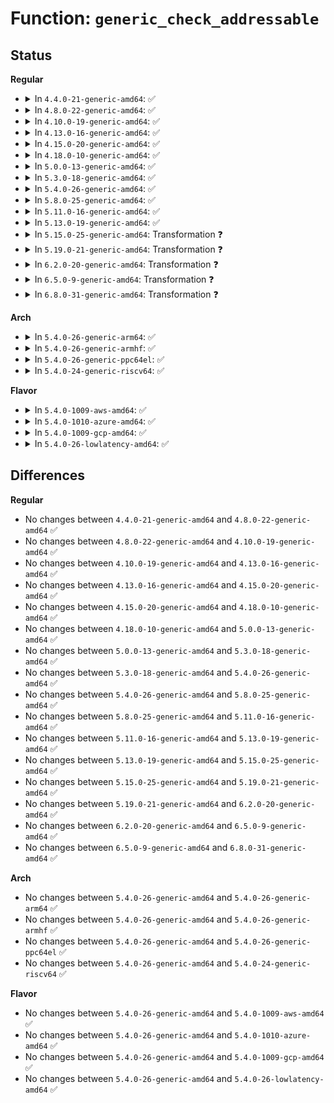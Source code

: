 # Function: <code>generic_check_addressable</code>

## Status
<b>Regular</b>
<ul>
<li>
<details>
<summary>In <code>4.4.0-21-generic-amd64</code>: ✅</summary>

```c
int generic_check_addressable(unsigned int blocksize_bits, u64 num_blocks)
```

```json
{
  "name": "generic_check_addressable",
  "collision_type": "Unique Global",
  "inline_type": "No",
  "funcs": [
    {
      "addr": 18446744071581153856,
      "name": "generic_check_addressable",
      "external": true,
      "loc": "fs/libfs.c:993",
      "file": "fs/libfs.c",
      "inline": "seen, unknown",
      "caller_inline": [],
      "caller_func": [
        "fs/ext4/super.c:ext4_fill_super"
      ]
    }
  ],
  "symbols": [
    {
      "addr": 18446744071581153856,
      "name": "generic_check_addressable",
      "section": ".text",
      "bind": "STB_GLOBAL",
      "size": 57
    }
  ]
}
```
</details>
</li>
<li>
<details>
<summary>In <code>4.8.0-22-generic-amd64</code>: ✅</summary>

```c
int generic_check_addressable(unsigned int blocksize_bits, u64 num_blocks)
```

```json
{
  "name": "generic_check_addressable",
  "collision_type": "Unique Global",
  "inline_type": "No",
  "funcs": [
    {
      "addr": 18446744071581319264,
      "name": "generic_check_addressable",
      "external": true,
      "loc": "fs/libfs.c:1021",
      "file": "fs/libfs.c",
      "inline": "seen, unknown",
      "caller_inline": [],
      "caller_func": [
        "fs/ext4/super.c:ext4_fill_super"
      ]
    }
  ],
  "symbols": [
    {
      "addr": 18446744071581319264,
      "name": "generic_check_addressable",
      "section": ".text",
      "bind": "STB_GLOBAL",
      "size": 57
    }
  ]
}
```
</details>
</li>
<li>
<details>
<summary>In <code>4.10.0-19-generic-amd64</code>: ✅</summary>

```c
int generic_check_addressable(unsigned int blocksize_bits, u64 num_blocks)
```

```json
{
  "name": "generic_check_addressable",
  "collision_type": "Unique Global",
  "inline_type": "No",
  "funcs": [
    {
      "addr": 18446744071581398480,
      "name": "generic_check_addressable",
      "external": true,
      "loc": "fs/libfs.c:1029",
      "file": "fs/libfs.c",
      "inline": "seen, unknown",
      "caller_inline": [],
      "caller_func": [
        "fs/ext4/super.c:ext4_fill_super"
      ]
    }
  ],
  "symbols": [
    {
      "addr": 18446744071581398480,
      "name": "generic_check_addressable",
      "section": ".text",
      "bind": "STB_GLOBAL",
      "size": 57
    }
  ]
}
```
</details>
</li>
<li>
<details>
<summary>In <code>4.13.0-16-generic-amd64</code>: ✅</summary>

```c
int generic_check_addressable(unsigned int blocksize_bits, u64 num_blocks)
```

```json
{
  "name": "generic_check_addressable",
  "collision_type": "Unique Global",
  "inline_type": "No",
  "funcs": [
    {
      "addr": 18446744071581453744,
      "name": "generic_check_addressable",
      "external": true,
      "loc": "fs/libfs.c:1034",
      "file": "fs/libfs.c",
      "inline": "seen, unknown",
      "caller_inline": [],
      "caller_func": [
        "fs/ext4/super.c:ext4_fill_super"
      ]
    }
  ],
  "symbols": [
    {
      "addr": 18446744071581453744,
      "name": "generic_check_addressable",
      "section": ".text",
      "bind": "STB_GLOBAL",
      "size": 57
    }
  ]
}
```
</details>
</li>
<li>
<details>
<summary>In <code>4.15.0-20-generic-amd64</code>: ✅</summary>

```c
int generic_check_addressable(unsigned int blocksize_bits, u64 num_blocks)
```

```json
{
  "name": "generic_check_addressable",
  "collision_type": "Unique Global",
  "inline_type": "No",
  "funcs": [
    {
      "addr": 18446744071581595728,
      "name": "generic_check_addressable",
      "external": true,
      "loc": "fs/libfs.c:1034",
      "file": "fs/libfs.c",
      "inline": "seen, unknown",
      "caller_inline": [],
      "caller_func": [
        "fs/ext4/super.c:ext4_fill_super"
      ]
    }
  ],
  "symbols": [
    {
      "addr": 18446744071581595728,
      "name": "generic_check_addressable",
      "section": ".text",
      "bind": "STB_GLOBAL",
      "size": 57
    }
  ]
}
```
</details>
</li>
<li>
<details>
<summary>In <code>4.18.0-10-generic-amd64</code>: ✅</summary>

```c
int generic_check_addressable(unsigned int blocksize_bits, u64 num_blocks)
```

```json
{
  "name": "generic_check_addressable",
  "collision_type": "Unique Global",
  "inline_type": "No",
  "funcs": [
    {
      "addr": 18446744071581753584,
      "name": "generic_check_addressable",
      "external": true,
      "loc": "fs/libfs.c:1034",
      "file": "fs/libfs.c",
      "inline": "seen, unknown",
      "caller_inline": [],
      "caller_func": [
        "fs/ext4/super.c:ext4_fill_super"
      ]
    }
  ],
  "symbols": [
    {
      "addr": 18446744071581753584,
      "name": "generic_check_addressable",
      "section": ".text",
      "bind": "STB_GLOBAL",
      "size": 57
    }
  ]
}
```
</details>
</li>
<li>
<details>
<summary>In <code>5.0.0-13-generic-amd64</code>: ✅</summary>

```c
int generic_check_addressable(unsigned int blocksize_bits, u64 num_blocks)
```

```json
{
  "name": "generic_check_addressable",
  "collision_type": "Unique Global",
  "inline_type": "No",
  "funcs": [
    {
      "addr": 18446744071581840112,
      "name": "generic_check_addressable",
      "external": true,
      "loc": "fs/libfs.c:1034",
      "file": "fs/libfs.c",
      "inline": "seen, unknown",
      "caller_inline": [],
      "caller_func": [
        "fs/ext4/super.c:ext4_fill_super"
      ]
    }
  ],
  "symbols": [
    {
      "addr": 18446744071581840112,
      "name": "generic_check_addressable",
      "section": ".text",
      "bind": "STB_GLOBAL",
      "size": 57
    }
  ]
}
```
</details>
</li>
<li>
<details>
<summary>In <code>5.3.0-18-generic-amd64</code>: ✅</summary>

```c
int generic_check_addressable(unsigned int blocksize_bits, u64 num_blocks)
```

```json
{
  "name": "generic_check_addressable",
  "collision_type": "Unique Global",
  "inline_type": "No",
  "funcs": [
    {
      "addr": 18446744071581965040,
      "name": "generic_check_addressable",
      "external": true,
      "loc": "fs/libfs.c:1053",
      "file": "fs/libfs.c",
      "inline": "seen, unknown",
      "caller_inline": [],
      "caller_func": [
        "fs/ext4/super.c:ext4_fill_super"
      ]
    }
  ],
  "symbols": [
    {
      "addr": 18446744071581965040,
      "name": "generic_check_addressable",
      "section": ".text",
      "bind": "STB_GLOBAL",
      "size": 57
    }
  ]
}
```
</details>
</li>
<li>
<details>
<summary>In <code>5.4.0-26-generic-amd64</code>: ✅</summary>

```c
int generic_check_addressable(unsigned int blocksize_bits, u64 num_blocks)
```

```json
{
  "name": "generic_check_addressable",
  "collision_type": "Unique Global",
  "inline_type": "No",
  "funcs": [
    {
      "addr": 18446744071582037792,
      "name": "generic_check_addressable",
      "external": true,
      "loc": "fs/libfs.c:1093",
      "file": "fs/libfs.c",
      "inline": "seen, unknown",
      "caller_inline": [],
      "caller_func": [
        "fs/ext4/super.c:ext4_fill_super"
      ]
    }
  ],
  "symbols": [
    {
      "addr": 18446744071582037792,
      "name": "generic_check_addressable",
      "section": ".text",
      "bind": "STB_GLOBAL",
      "size": 57
    }
  ]
}
```
</details>
</li>
<li>
<details>
<summary>In <code>5.8.0-25-generic-amd64</code>: ✅</summary>

```c
int generic_check_addressable(unsigned int blocksize_bits, u64 num_blocks)
```

```json
{
  "name": "generic_check_addressable",
  "collision_type": "Unique Global",
  "inline_type": "No",
  "funcs": [
    {
      "addr": 18446744071582273312,
      "name": "generic_check_addressable",
      "external": true,
      "loc": "fs/libfs.c:1129",
      "file": "fs/libfs.c",
      "inline": "seen, unknown",
      "caller_inline": [],
      "caller_func": [
        "fs/ext4/super.c:ext4_fill_super"
      ]
    }
  ],
  "symbols": [
    {
      "addr": 18446744071582273312,
      "name": "generic_check_addressable",
      "section": ".text",
      "bind": "STB_GLOBAL",
      "size": 57
    }
  ]
}
```
</details>
</li>
<li>
<details>
<summary>In <code>5.11.0-16-generic-amd64</code>: ✅</summary>

```c
int generic_check_addressable(unsigned int blocksize_bits, u64 num_blocks)
```

```json
{
  "name": "generic_check_addressable",
  "collision_type": "Unique Global",
  "inline_type": "No",
  "funcs": [
    {
      "addr": 18446744071582323312,
      "name": "generic_check_addressable",
      "external": true,
      "loc": "fs/libfs.c:1133",
      "file": "fs/libfs.c",
      "inline": "seen, unknown",
      "caller_inline": [],
      "caller_func": [
        "fs/ext4/super.c:ext4_fill_super"
      ]
    }
  ],
  "symbols": [
    {
      "addr": 18446744071582323312,
      "name": "generic_check_addressable",
      "section": ".text",
      "bind": "STB_GLOBAL",
      "size": 57
    }
  ]
}
```
</details>
</li>
<li>
<details>
<summary>In <code>5.13.0-19-generic-amd64</code>: ✅</summary>

```c
int generic_check_addressable(unsigned int blocksize_bits, u64 num_blocks)
```

```json
{
  "name": "generic_check_addressable",
  "collision_type": "Unique Global",
  "inline_type": "No",
  "funcs": [
    {
      "addr": 18446744071582351232,
      "name": "generic_check_addressable",
      "external": true,
      "loc": "fs/libfs.c:1136",
      "file": "fs/libfs.c",
      "inline": "seen, unknown",
      "caller_inline": [],
      "caller_func": [
        "fs/ext4/super.c:ext4_fill_super"
      ]
    }
  ],
  "symbols": [
    {
      "addr": 18446744071582351232,
      "name": "generic_check_addressable",
      "section": ".text",
      "bind": "STB_GLOBAL",
      "size": 57
    }
  ]
}
```
</details>
</li>
<li>
<details>
<summary>In <code>5.15.0-25-generic-amd64</code>: Transformation ❓</summary>

```c
int generic_check_addressable(unsigned int blocksize_bits, u64 num_blocks)
```

```json
{
  "name": "generic_check_addressable",
  "collision_type": "Unique Global",
  "inline_type": "No",
  "funcs": [
    {
      "addr": 0,
      "name": "generic_check_addressable",
      "external": true,
      "loc": "fs/libfs.c:1145",
      "file": "fs/libfs.c",
      "inline": "seen, unknown",
      "caller_inline": [],
      "caller_func": [
        "fs/ext4/super.c:ext4_fill_super"
      ]
    }
  ],
  "symbols": [
    {
      "addr": 18446744071592231024,
      "name": "generic_check_addressable.cold",
      "section": ".text",
      "bind": "STB_LOCAL",
      "size": 28
    },
    {
      "addr": 18446744071582671776,
      "name": "generic_check_addressable",
      "section": ".text",
      "bind": "STB_GLOBAL",
      "size": 99
    }
  ]
}
```
</details>
</li>
<li>
<details>
<summary>In <code>5.19.0-21-generic-amd64</code>: Transformation ❓</summary>

```c
int generic_check_addressable(unsigned int blocksize_bits, u64 num_blocks)
```

```json
{
  "name": "generic_check_addressable",
  "collision_type": "Unique Global",
  "inline_type": "No",
  "funcs": [
    {
      "addr": 0,
      "name": "generic_check_addressable",
      "external": true,
      "loc": "fs/libfs.c:1172",
      "file": "fs/libfs.c",
      "inline": "seen, unknown",
      "caller_inline": [],
      "caller_func": [
        "fs/ext4/super.c:__ext4_fill_super"
      ]
    }
  ],
  "symbols": [
    {
      "addr": 18446744071594010965,
      "name": "generic_check_addressable.cold",
      "section": ".text",
      "bind": "STB_LOCAL",
      "size": 28
    },
    {
      "addr": 18446744071583213536,
      "name": "generic_check_addressable",
      "section": ".text",
      "bind": "STB_GLOBAL",
      "size": 95
    }
  ]
}
```
</details>
</li>
<li>
<details>
<summary>In <code>6.2.0-20-generic-amd64</code>: Transformation ❓</summary>

```c
int generic_check_addressable(unsigned int blocksize_bits, u64 num_blocks)
```

```json
{
  "name": "generic_check_addressable",
  "collision_type": "Unique Global",
  "inline_type": "No",
  "funcs": [
    {
      "addr": 0,
      "name": "generic_check_addressable",
      "external": true,
      "loc": "fs/libfs.c:1189",
      "file": "fs/libfs.c",
      "inline": "seen, unknown",
      "caller_inline": [],
      "caller_func": [
        "fs/ext4/super.c:__ext4_fill_super"
      ]
    }
  ],
  "symbols": [
    {
      "addr": 18446744071596051689,
      "name": "generic_check_addressable.cold",
      "section": ".text",
      "bind": "STB_LOCAL",
      "size": 28
    },
    {
      "addr": 18446744071583792064,
      "name": "generic_check_addressable",
      "section": ".text",
      "bind": "STB_GLOBAL",
      "size": 95
    }
  ]
}
```
</details>
</li>
<li>
<details>
<summary>In <code>6.5.0-9-generic-amd64</code>: Transformation ❓</summary>

```c
int generic_check_addressable(unsigned int blocksize_bits, u64 num_blocks)
```

```json
{
  "name": "generic_check_addressable",
  "collision_type": "Unique Global",
  "inline_type": "No",
  "funcs": [
    {
      "addr": 0,
      "name": "generic_check_addressable",
      "external": true,
      "loc": "fs/libfs.c:1184",
      "file": "fs/libfs.c",
      "inline": "seen, unknown",
      "caller_inline": [],
      "caller_func": [
        "fs/ext4/super.c:ext4_check_geometry"
      ]
    }
  ],
  "symbols": [
    {
      "addr": 18446744071596574219,
      "name": "generic_check_addressable.cold",
      "section": ".text",
      "bind": "STB_LOCAL",
      "size": 28
    },
    {
      "addr": 18446744071584008816,
      "name": "generic_check_addressable",
      "section": ".text",
      "bind": "STB_GLOBAL",
      "size": 123
    }
  ]
}
```
</details>
</li>
<li>
<details>
<summary>In <code>6.8.0-31-generic-amd64</code>: Transformation ❓</summary>

```c
int generic_check_addressable(unsigned int blocksize_bits, u64 num_blocks)
```

```json
{
  "name": "generic_check_addressable",
  "collision_type": "Unique Global",
  "inline_type": "No",
  "funcs": [
    {
      "addr": 0,
      "name": "generic_check_addressable",
      "external": true,
      "loc": "fs/libfs.c:1495",
      "file": "fs/libfs.c",
      "inline": "seen, unknown",
      "caller_inline": [],
      "caller_func": [
        "fs/ext4/super.c:ext4_check_geometry"
      ]
    }
  ],
  "symbols": [
    {
      "addr": 18446744071597478757,
      "name": "generic_check_addressable.cold",
      "section": ".text",
      "bind": "STB_LOCAL",
      "size": 28
    },
    {
      "addr": 18446744071584221632,
      "name": "generic_check_addressable",
      "section": ".text",
      "bind": "STB_GLOBAL",
      "size": 123
    }
  ]
}
```
</details>
</li>
</ul>
<b>Arch</b>
<ul>
<li>
<details>
<summary>In <code>5.4.0-26-generic-arm64</code>: ✅</summary>

```c
int generic_check_addressable(unsigned int blocksize_bits, u64 num_blocks)
```

```json
{
  "name": "generic_check_addressable",
  "collision_type": "Unique Global",
  "inline_type": "No",
  "funcs": [
    {
      "addr": 18446603336493563168,
      "name": "generic_check_addressable",
      "external": true,
      "loc": "fs/libfs.c:1093",
      "file": "fs/libfs.c",
      "inline": "seen, unknown",
      "caller_inline": [],
      "caller_func": [
        "fs/ext4/super.c:ext4_fill_super"
      ]
    }
  ],
  "symbols": [
    {
      "addr": 18446603336493563168,
      "name": "generic_check_addressable",
      "section": ".text",
      "bind": "STB_GLOBAL",
      "size": 104
    }
  ]
}
```
</details>
</li>
<li>
<details>
<summary>In <code>5.4.0-26-generic-armhf</code>: ✅</summary>

```c
int generic_check_addressable(unsigned int blocksize_bits, u64 num_blocks)
```

```json
{
  "name": "generic_check_addressable",
  "collision_type": "Unique Global",
  "inline_type": "No",
  "funcs": [
    {
      "addr": 3227109972,
      "name": "generic_check_addressable",
      "external": true,
      "loc": "fs/libfs.c:1093",
      "file": "fs/libfs.c",
      "inline": "seen, unknown",
      "caller_inline": [],
      "caller_func": [
        "fs/ext4/super.c:ext4_fill_super"
      ]
    }
  ],
  "symbols": [
    {
      "addr": 3227109972,
      "name": "generic_check_addressable",
      "section": ".text",
      "bind": "STB_GLOBAL",
      "size": 184
    }
  ]
}
```
</details>
</li>
<li>
<details>
<summary>In <code>5.4.0-26-generic-ppc64el</code>: ✅</summary>

```c
int generic_check_addressable(unsigned int blocksize_bits, u64 num_blocks)
```

```json
{
  "name": "generic_check_addressable",
  "collision_type": "Unique Global",
  "inline_type": "No",
  "funcs": [
    {
      "addr": 13835058055287138000,
      "name": "generic_check_addressable",
      "external": true,
      "loc": "fs/libfs.c:1093",
      "file": "fs/libfs.c",
      "inline": "seen, unknown",
      "caller_inline": [],
      "caller_func": [
        "fs/ext4/super.c:ext4_fill_super"
      ]
    }
  ],
  "symbols": [
    {
      "addr": 13835058055287138000,
      "name": "generic_check_addressable",
      "section": ".text",
      "bind": "STB_GLOBAL",
      "size": 80
    }
  ]
}
```
</details>
</li>
<li>
<details>
<summary>In <code>5.4.0-24-generic-riscv64</code>: ✅</summary>

```c
int generic_check_addressable(unsigned int blocksize_bits, u64 num_blocks)
```

```json
{
  "name": "generic_check_addressable",
  "collision_type": "Unique Global",
  "inline_type": "No",
  "funcs": [
    {
      "addr": 18446743936273220930,
      "name": "generic_check_addressable",
      "external": true,
      "loc": "fs/libfs.c:1093",
      "file": "fs/libfs.c",
      "inline": "seen, unknown",
      "caller_inline": [],
      "caller_func": [
        "fs/ext4/super.c:ext4_fill_super"
      ]
    }
  ],
  "symbols": [
    {
      "addr": 18446743936273220930,
      "name": "generic_check_addressable",
      "section": ".text",
      "bind": "STB_GLOBAL",
      "size": 90
    }
  ]
}
```
</details>
</li>
</ul>
<b>Flavor</b>
<ul>
<li>
<details>
<summary>In <code>5.4.0-1009-aws-amd64</code>: ✅</summary>

```c
int generic_check_addressable(unsigned int blocksize_bits, u64 num_blocks)
```

```json
{
  "name": "generic_check_addressable",
  "collision_type": "Unique Global",
  "inline_type": "No",
  "funcs": [
    {
      "addr": 18446744071582006528,
      "name": "generic_check_addressable",
      "external": true,
      "loc": "fs/libfs.c:1093",
      "file": "fs/libfs.c",
      "inline": "seen, unknown",
      "caller_inline": [],
      "caller_func": [
        "fs/ext4/super.c:ext4_fill_super"
      ]
    }
  ],
  "symbols": [
    {
      "addr": 18446744071582006528,
      "name": "generic_check_addressable",
      "section": ".text",
      "bind": "STB_GLOBAL",
      "size": 57
    }
  ]
}
```
</details>
</li>
<li>
<details>
<summary>In <code>5.4.0-1010-azure-amd64</code>: ✅</summary>

```c
int generic_check_addressable(unsigned int blocksize_bits, u64 num_blocks)
```

```json
{
  "name": "generic_check_addressable",
  "collision_type": "Unique Global",
  "inline_type": "No",
  "funcs": [
    {
      "addr": 18446744071581944096,
      "name": "generic_check_addressable",
      "external": true,
      "loc": "fs/libfs.c:1093",
      "file": "fs/libfs.c",
      "inline": "seen, unknown",
      "caller_inline": [],
      "caller_func": [
        "fs/ext4/super.c:ext4_fill_super"
      ]
    }
  ],
  "symbols": [
    {
      "addr": 18446744071581944096,
      "name": "generic_check_addressable",
      "section": ".text",
      "bind": "STB_GLOBAL",
      "size": 57
    }
  ]
}
```
</details>
</li>
<li>
<details>
<summary>In <code>5.4.0-1009-gcp-amd64</code>: ✅</summary>

```c
int generic_check_addressable(unsigned int blocksize_bits, u64 num_blocks)
```

```json
{
  "name": "generic_check_addressable",
  "collision_type": "Unique Global",
  "inline_type": "No",
  "funcs": [
    {
      "addr": 18446744071581997808,
      "name": "generic_check_addressable",
      "external": true,
      "loc": "fs/libfs.c:1093",
      "file": "fs/libfs.c",
      "inline": "seen, unknown",
      "caller_inline": [],
      "caller_func": [
        "fs/ext4/super.c:ext4_fill_super"
      ]
    }
  ],
  "symbols": [
    {
      "addr": 18446744071581997808,
      "name": "generic_check_addressable",
      "section": ".text",
      "bind": "STB_GLOBAL",
      "size": 57
    }
  ]
}
```
</details>
</li>
<li>
<details>
<summary>In <code>5.4.0-26-lowlatency-amd64</code>: ✅</summary>

```c
int generic_check_addressable(unsigned int blocksize_bits, u64 num_blocks)
```

```json
{
  "name": "generic_check_addressable",
  "collision_type": "Unique Global",
  "inline_type": "No",
  "funcs": [
    {
      "addr": 18446744071582068416,
      "name": "generic_check_addressable",
      "external": true,
      "loc": "fs/libfs.c:1093",
      "file": "fs/libfs.c",
      "inline": "seen, unknown",
      "caller_inline": [],
      "caller_func": [
        "fs/ext4/super.c:ext4_fill_super"
      ]
    }
  ],
  "symbols": [
    {
      "addr": 18446744071582068416,
      "name": "generic_check_addressable",
      "section": ".text",
      "bind": "STB_GLOBAL",
      "size": 57
    }
  ]
}
```
</details>
</li>
</ul>

## Differences
<b>Regular</b>
<ul>
<li>
No changes between <code>4.4.0-21-generic-amd64</code> and <code>4.8.0-22-generic-amd64</code> ✅
</li>
<li>
No changes between <code>4.8.0-22-generic-amd64</code> and <code>4.10.0-19-generic-amd64</code> ✅
</li>
<li>
No changes between <code>4.10.0-19-generic-amd64</code> and <code>4.13.0-16-generic-amd64</code> ✅
</li>
<li>
No changes between <code>4.13.0-16-generic-amd64</code> and <code>4.15.0-20-generic-amd64</code> ✅
</li>
<li>
No changes between <code>4.15.0-20-generic-amd64</code> and <code>4.18.0-10-generic-amd64</code> ✅
</li>
<li>
No changes between <code>4.18.0-10-generic-amd64</code> and <code>5.0.0-13-generic-amd64</code> ✅
</li>
<li>
No changes between <code>5.0.0-13-generic-amd64</code> and <code>5.3.0-18-generic-amd64</code> ✅
</li>
<li>
No changes between <code>5.3.0-18-generic-amd64</code> and <code>5.4.0-26-generic-amd64</code> ✅
</li>
<li>
No changes between <code>5.4.0-26-generic-amd64</code> and <code>5.8.0-25-generic-amd64</code> ✅
</li>
<li>
No changes between <code>5.8.0-25-generic-amd64</code> and <code>5.11.0-16-generic-amd64</code> ✅
</li>
<li>
No changes between <code>5.11.0-16-generic-amd64</code> and <code>5.13.0-19-generic-amd64</code> ✅
</li>
<li>
No changes between <code>5.13.0-19-generic-amd64</code> and <code>5.15.0-25-generic-amd64</code> ✅
</li>
<li>
No changes between <code>5.15.0-25-generic-amd64</code> and <code>5.19.0-21-generic-amd64</code> ✅
</li>
<li>
No changes between <code>5.19.0-21-generic-amd64</code> and <code>6.2.0-20-generic-amd64</code> ✅
</li>
<li>
No changes between <code>6.2.0-20-generic-amd64</code> and <code>6.5.0-9-generic-amd64</code> ✅
</li>
<li>
No changes between <code>6.5.0-9-generic-amd64</code> and <code>6.8.0-31-generic-amd64</code> ✅
</li>
</ul>
<b>Arch</b>
<ul>
<li>
No changes between <code>5.4.0-26-generic-amd64</code> and <code>5.4.0-26-generic-arm64</code> ✅
</li>
<li>
No changes between <code>5.4.0-26-generic-amd64</code> and <code>5.4.0-26-generic-armhf</code> ✅
</li>
<li>
No changes between <code>5.4.0-26-generic-amd64</code> and <code>5.4.0-26-generic-ppc64el</code> ✅
</li>
<li>
No changes between <code>5.4.0-26-generic-amd64</code> and <code>5.4.0-24-generic-riscv64</code> ✅
</li>
</ul>
<b>Flavor</b>
<ul>
<li>
No changes between <code>5.4.0-26-generic-amd64</code> and <code>5.4.0-1009-aws-amd64</code> ✅
</li>
<li>
No changes between <code>5.4.0-26-generic-amd64</code> and <code>5.4.0-1010-azure-amd64</code> ✅
</li>
<li>
No changes between <code>5.4.0-26-generic-amd64</code> and <code>5.4.0-1009-gcp-amd64</code> ✅
</li>
<li>
No changes between <code>5.4.0-26-generic-amd64</code> and <code>5.4.0-26-lowlatency-amd64</code> ✅
</li>
</ul>
